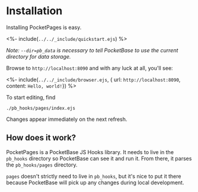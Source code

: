# Installation

Installing PocketPages is easy.

<%- include(`../../_include/quickstart.ejs`) %>

_Note: `--dir=pb_data` is necessary to tell PocketBase to use the current directory for data storage._

Browse to `http://localhost:8090` and with any luck at all, you'll see:

<%- include(`../../_include/browser.ejs`, { url: `http://localhost:8090`, content: `Hello, world!`}) %>

To start editing, find

```
./pb_hooks/pages/index.ejs
```

Changes appear immediately on the next refresh.

## How does it work?

PocketPages is a PocketBase JS Hooks library. It needs to live in the `pb_hooks` directory so PocketBase can see it and run it. From there, it parses the `pb_hooks/pages` directory.

`pages` doesn't strictly need to live in `pb_hooks`, but it's nice to put it there because PocketBase will pick up any changes during local development.

